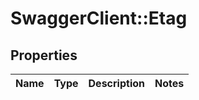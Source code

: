 # SwaggerClient::Etag

## Properties
Name | Type | Description | Notes
------------ | ------------- | ------------- | -------------



